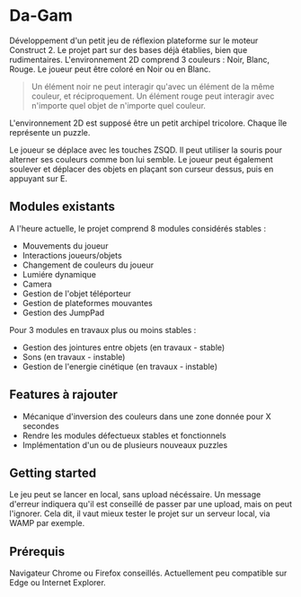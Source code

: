 # Da-Gam

Développement d'un petit jeu de réflexion plateforme sur le moteur Construct 2. Le projet part sur des bases déjà établies, bien que rudimentaires. L'environnement 2D comprend 3 couleurs : Noir, Blanc, Rouge. Le joueur peut être coloré en Noir ou en Blanc. 

> Un élément noir ne peut interagir qu'avec un élément de la même couleur, et réciproquement.
> Un élément rouge peut interagir avec n'importe quel objet de n'importe quel couleur.

L'environnement 2D est supposé être un petit archipel tricolore. Chaque île représente un puzzle.

Le joueur se déplace avec les touches ZSQD. Il peut utiliser la souris pour alterner ses couleurs comme bon lui semble. Le joueur peut également soulever et déplacer des objets en plaçant son curseur dessus, puis en appuyant sur E.

## Modules existants

A l'heure actuelle, le projet comprend 8 modules considérés stables :

- Mouvements du joueur
- Interactions joueurs/objets
- Changement de couleurs du joueur
- Lumiére dynamique
- Camera
- Gestion de l'objet téléporteur
- Gestion de plateformes mouvantes
- Gestion des JumpPad

Pour 3 modules en travaux plus ou moins stables :

- Gestion des jointures entre objets (en travaux - stable)
- Sons (en travaux - instable)
- Gestion de l'energie cinétique (en travaux - instable)

## Features à rajouter

- Mécanique d'inversion des couleurs dans une zone donnée pour X secondes
- Rendre les modules défectueux stables et fonctionnels
- Implémentation d'un ou de plusieurs nouveaux puzzles

## Getting started

Le jeu peut se lancer en local, sans upload nécéssaire. Un message d'erreur indiquera qu'il est conseillé de passer par une upload, mais on peut l'ignorer. Cela dit, il vaut mieux tester le projet sur un serveur local, via WAMP par exemple.

## Prérequis

Navigateur Chrome ou Firefox conseillés. Actuellement peu compatible sur Edge ou Internet Explorer.


